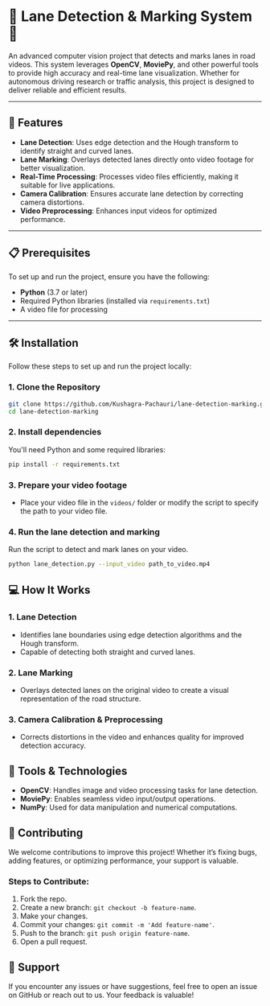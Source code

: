 # 🚗 Lane Detection & Marking System 🚧  

An advanced computer vision project that detects and marks lanes in road videos. This system leverages **OpenCV**, **MoviePy**, and other powerful tools to provide high accuracy and real-time lane visualization. Whether for autonomous driving research or traffic analysis, this project is designed to deliver reliable and efficient results.  

---

## 🌟 Features  

- **Lane Detection**: Uses edge detection and the Hough transform to identify straight and curved lanes.  
- **Lane Marking**: Overlays detected lanes directly onto video footage for better visualization.  
- **Real-Time Processing**: Processes video files efficiently, making it suitable for live applications.  
- **Camera Calibration**: Ensures accurate lane detection by correcting camera distortions.  
- **Video Preprocessing**: Enhances input videos for optimized performance.  

---

## 📋 Prerequisites  

To set up and run the project, ensure you have the following:  

- **Python** (3.7 or later)  
- Required Python libraries (installed via `requirements.txt`)  
- A video file for processing  

---

## 🛠️ Installation  

Follow these steps to set up and run the project locally:  

### 1. Clone the Repository  
```bash  
git clone https://github.com/Kushagra-Pachauri/lane-detection-marking.git 
cd lane-detection-marking 
``` 

### 2. Install dependencies
You'll need Python and some required libraries:
```bash
pip install -r requirements.txt
```

### 3. Prepare your video footage
- Place your video file in the `videos/` folder or modify the script to specify the path to your video file.

### 4. Run the lane detection and marking
Run the script to detect and mark lanes on your video.
```bash
python lane_detection.py --input_video path_to_video.mp4
```
## 💻 How It Works

### 1. Lane Detection
- Identifies lane boundaries using edge detection algorithms and the Hough transform.
- Capable of detecting both straight and curved lanes.

### 2. Lane Marking
- Overlays detected lanes on the original video to create a visual representation of the road structure.

### 3. Camera Calibration & Preprocessing
- Corrects distortions in the video and enhances quality for improved detection accuracy.


## 🧰 Tools & Technologies

- **OpenCV**: Handles image and video processing tasks for lane detection.
- **MoviePy**: Enables seamless video input/output operations.
- **NumPy**: Used for data manipulation and numerical computations.

## 🤝 Contributing

We welcome contributions to improve this project! Whether it’s fixing bugs, adding features, or optimizing performance, your support is valuable.

### Steps to Contribute:
1. Fork the repo.
2. Create a new branch: `git checkout -b feature-name`.
3. Make your changes.
4. Commit your changes: `git commit -m 'Add feature-name'`.
5. Push to the branch: `git push origin feature-name`.
6. Open a pull request.

## 📢 Support

If you encounter any issues or have suggestions, feel free to open an issue on GitHub or reach out to us. Your feedback is valuable!
